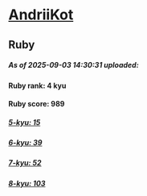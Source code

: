 # [AndriiKot](https://www.codewars.com/users/AndriiKot) 
## Ruby

##### As of 2025-09-03 14:30:31 uploaded:

#### Ruby rank: 4 kyu

#### Ruby score: 989

##### [5-kyu: 15](https://github.com/AndriiKot/Ruby__CodeWars/tree/main/kyu-5)

##### [6-kyu: 39](https://github.com/AndriiKot/Ruby__CodeWars/tree/main/kyu-6)

##### [7-kyu: 52](https://github.com/AndriiKot/Ruby__CodeWars/tree/main/kyu-7)

##### [8-kyu: 103](https://github.com/AndriiKot/Ruby__CodeWars/tree/main/kyu-8)


